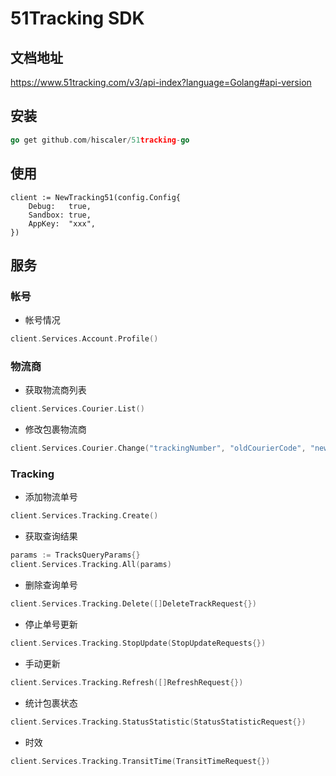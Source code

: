 51Tracking SDK
====================

## 文档地址

https://www.51tracking.com/v3/api-index?language=Golang#api-version

## 安装

```go
go get github.com/hiscaler/51tracking-go
```

## 使用

```
client := NewTracking51(config.Config{
    Debug:   true,
    Sandbox: true,
    AppKey:  "xxx",
})
```

## 服务

### 帐号

- 帐号情况

```go
client.Services.Account.Profile()
```

### 物流商

- 获取物流商列表

```go
client.Services.Courier.List()
```

- 修改包裹物流商

```go
client.Services.Courier.Change("trackingNumber", "oldCourierCode", "newCourierCode")
```

### Tracking

- 添加物流单号

```go
client.Services.Tracking.Create()
```

- 获取查询结果

```go
params := TracksQueryParams{}
client.Services.Tracking.All(params)
```

- 删除查询单号

```go
client.Services.Tracking.Delete([]DeleteTrackRequest{})
```

- 停止单号更新

```go
client.Services.Tracking.StopUpdate(StopUpdateRequests{})
```

- 手动更新

```go
client.Services.Tracking.Refresh([]RefreshRequest{})
```

- 统计包裹状态

```go
client.Services.Tracking.StatusStatistic(StatusStatisticRequest{})
```

- 时效

```go
client.Services.Tracking.TransitTime(TransitTimeRequest{})
```
